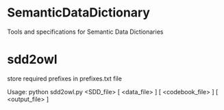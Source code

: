 # SemanticDataDictionary
Tools and specifications for Semantic Data Dictionaries


# sdd2owl
store required prefixes in prefixes.txt file

Usage: python sdd2owl.py <SDD_file> [ <data_file> ] [ <codebook_file> ] [ <output_file> ]



